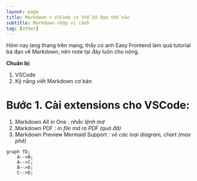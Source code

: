 ```yaml
---
layout: page
title: Markdown + VSCode có thể bá đạo thế nào
subtitle: Markdown nhập vi cảnh
tag: [other]
---
```


<script src="https://cdn.jsdelivr.net/npm/mermaid/dist/mermaid.min.js"></script>
<script>mermaid.initialize({startOnLoad:true});</script>


Hôm nay lang thang trên mạng, thấy có anh Easy Frontend làm quả tutorial bá đạo về Markdown, nên note tại đây luôn cho nóng.

**Chuẩn bị:**

1. VSCode
2. Kỹ năng viết Markdown cơ bản


# Bước 1. Cài extensions cho VSCode:

1. Markdown All in One : *nhắc lệnh md*
2. Markdown PDF : *in file md ra PDF (quá đã)*
3. Markdown Preview Mermaid Support : *vẽ các loại diagram, chart (max phê)*


```mermaid
graph TD;
    A-->B;
    A-->C;
    B-->D;
    C-->D;
```
